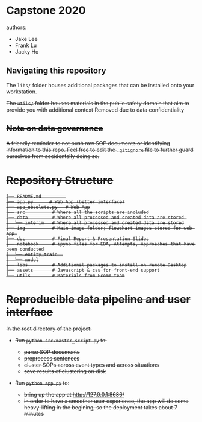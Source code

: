 # Capstone 2020

authors:
- Jake Lee
- Frank Lu
- Jacky Ho

## Navigating this repository

The `libs/` folder houses additional packages that can be installed onto your workstation.
 
<s>The `utils/` folder houses materials in the public safety domain that aim to provide you with additional context<s>
 Removed due to data confidentiality

## Note on data governance

A friendly reminder to not push raw SOP documents or identifying information to this repo. Feel free to edit the `.gitignore` file to further guard ourselves from accidentally doing so.


# Repository Structure

```
├── README.md         
├── app.py      # Web App (better interface)
├── app_obsolete.py   # Web App
├── src          # Where all the scripts are included
├── data         # Where all processed and created data are stored 
│  └── interim   # Where all processed and created data are stored
├── img          # Main image folder; flowchart images stored for web app 
├── doc          # Final Report & Presentation Slides
├── notebook     # ipynb files for EDA, Attempts, Approaches that have been conducted
│  └── entity_train  
│  └── model
├── libs         # Additional packages to install on remote Desktop
├── assets       # Javascript & css for front-end support
└── utils        # Materials from Ecomm team
```



# Reproducible data pipeline and user interface

In the root directory of the project:
- Run `python src/master_script.py` to:
  - parse SOP documents
  - preprocess sentences
  - cluster SOPs across event types and across situations
  - save results of clustering on disk

- Run `python app.py` to:
  - bring up the app at http://127.0.0.1:8686/
  - in order to have a smoother user experience, the app will do some heavy-lifting in the begining, so the deployment takes about 7 minutes





